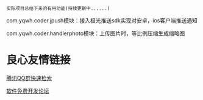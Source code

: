                                                                                     实际项目总结下来的有用功能(持续更新中......)
com.yqwh.coder.jpush模块：接入极光推送sdk实现对安卓，ios客户端推送通知

com.yqwh.coder.handlerphoto模块：上传图片时，等比例压缩生成缩略图



 # 良心友情链接

[腾讯QQ群快速检索](http://u.720life.cn/s/8cf73f7c)

[软件免费开发论坛](http://u.720life.cn/s/bbb01dc0)